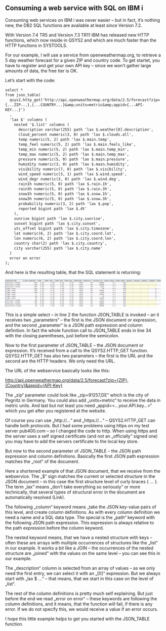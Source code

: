 ## Consuming a web service with SQL on IBM i

Consuming web services on IBM i was never easier – but in fact, it’s nothing new, 
the DB2 SQL functions are available at least since Version 7.2.

With Version 7.4 TR5 and Version 7.3 TR11 IBM has released new HTTP functions, which 
now reside in QSYS2 and which are much faster than the HTTP functions in SYSTOOLS. 

For our example, I will use a service from openweathermap.org, to retrieve a 5 day 
weather forecast for a given ZIP and country code. To get startet, you have to 
register and get your own API key – since we won’t gather large amounts of data, 
the free tier is OK.

Let’s start with the code:

```tsql
select *
from json_table(
  qsys2.http_get('http://api.openweathermap.org/data/2.5/forecast?zip={...ZIP...},{...COUNTRY...}&amp;units=metric&amp;appid={...API-KEY...}')
  ,
  'lax $' columns (
    nested '$.list' columns (
      description varchar(255) path 'lax $.weather[0].description',
      cloud_percent numeric(3, 0) path 'lax $.clouds.all',
      temp numeric(5, 2) path 'lax $.main.temp',
      temp_feel numeric(5, 2) path 'lax $.main.feels_like',
      temp_min numeric(5, 2) path 'lax $.main.temp_min',
      temp_max numeric(5, 2) path 'lax $.main.temp_max',
      pressure numeric(5, 0) path 'lax $.main.pressure',
      humidity numeric(3, 0) path 'lax $.main.humidity',
      visibility numeric(7, 0) path 'lax $.visibility',
      wind_speed numeric(3, 1) path 'lax $.wind.speed',
      wind_degr numeric(3, 0) path 'lax $.wind.deg',
      rain1h numeric(5, 0) path 'lax $.rain.1h',
      rain3h numeric(5, 0) path 'lax $.rain.3h',
      snow1h numeric(5, 0) path 'lax $.snow.1h',
      snow3h numeric(5, 0) path 'lax $.snow.3h',
      probability numeric(3, 2) path 'lax $.pop',
      reported bigint path 'lax $.dt'
    ),
    sunrise bigint path 'lax $.city.sunrise',
    sunset bigint path 'lax $.city.sunset',
    utc_offset bigint path 'lax $.city.timezone',
    lat numeric(6, 2) path 'lax $.city.coord.lat',
    lon numeric(6, 2) path 'lax $.city.coord.lon',
    country char(2) path 'lax $.city.country',
    city varchar(255) path 'lax $.city.name'
  )
  error on error
);
```

And here is the resulting table, that the SQL statement is returning:

![SQL result table](/_img/2021-08-19-result-table.jpeg "SQL result table")

This is a simple select – in line 2 the function JSON_TABLE is invoked – an it 
receives two „parameters“ – the first is the JSON document or expression, and 
the second „parameter“ is a JSON path expression and column definition. 
In fact the whole function call to JSON_TABLE ends in line 34 with the closing 
parentheses, just before the semicolon.

Now to the first parameter of JSON_TABLE – the JSON document or expression. 
It’s received from a call to the QSYS2.HTTP_GET function. QSYS2.HTTP_GET has also 
two parameters – the first is the URL and the second are the HTTP headers. 
We only need the URL.

The URL of the webservice basically looks like this:

http://api.openweathermap.org/data/2.5/forecast?zip={ZIP},{Country}&appid={API-Key}

The „zip“ parameter could look like „zip=91257,DE“ which is the city of Pegnitz 
in Germany. You could also add „units=metric“ to receive the data in metric units. 
And last but not least you need „appid=<…your.API.key…>“ which you get after you 
registered at the website.

Of course you can use „http://…“ and „https://…“ – QSYS2.HTTP_GET can handle both 
protocols. But I had some problems using https on my test server pub400.com – 
so I changed the code to http. When using https and the server uses a self signed 
certificate (and not an „officially“ signed one) you may have to add the servers 
certificate to the local key store.

But now to the second parameter of JSON_TABLE – the JSON path expression and column 
definitions. Basically the first JSON path expression matches the „root“ of the 
document.

Here a shortened example of that JSON document, that we receive from the webservice.
The „$“ sign matches the current or selected structure in the JSON document – in 
this case the first structure level of curly braces { … }. The term „lax“ means 
„don’t take everything so seriously“ or more technically, that several types of 
structural error in the document are automatically resolved (Link).

The following „column“ keyword means „take the JSON key-value pairs of this level, 
and create column definitions. As with every column definition we need a name and 
a SQL data type. The special is the „path“ keyword with the following JSON path 
expression. This expression is always relative to the path expression before the 
column keyword.

The nested keyword means, that we have a nested structure with keys – often these 
are arrays with multiple occurrences of structures like the „list“ in our example. 
It works a bit like a JOIN – the occurrences of the nested structure are „joined“ 
with the values on the same level – you can see this in our example.

The „description“ column is selected from an array of values – as we only need the 
first entry, we can select it with an „[0]“ expression. But we always start with 
„lax $ …“ – that means, that we start in this case on the level of „list“.

The rest of the column definitions is pretty much self explaining. But just before 
the end we read „error on error“ – these keywords are following the column 
definitions, and it means, that the function will fail, if there is any error. 
If we do not specify this, we would receive a <NULL> value if an error occurs.

I hope this little example helps to get you started with the JSON_TABLE function.
